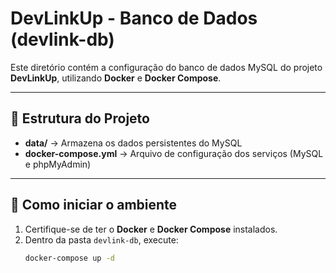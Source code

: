 # DevLinkUp - Banco de Dados (devlink-db)

Este diretório contém a configuração do banco de dados MySQL do projeto **DevLinkUp**, utilizando **Docker** e **Docker Compose**.

---

## 📂 Estrutura do Projeto

- **data/** → Armazena os dados persistentes do MySQL
- **docker-compose.yml** → Arquivo de configuração dos serviços (MySQL e phpMyAdmin)

---

## 🚀 Como iniciar o ambiente

1. Certifique-se de ter o **Docker** e **Docker Compose** instalados.
2. Dentro da pasta `devlink-db`, execute:
   ```bash
   docker-compose up -d
   ```
